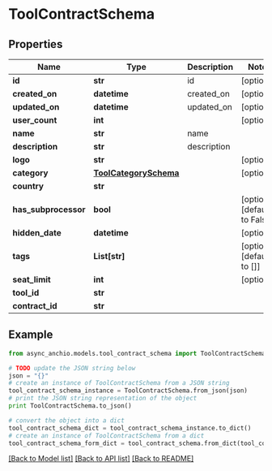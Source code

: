 # ToolContractSchema


## Properties

Name | Type | Description | Notes
------------ | ------------- | ------------- | -------------
**id** | **str** | id | [optional] 
**created_on** | **datetime** | created_on | [optional] 
**updated_on** | **datetime** | updated_on | [optional] 
**user_count** | **int** |  | [optional] 
**name** | **str** | name | 
**description** | **str** | description | 
**logo** | **str** |  | [optional] 
**category** | [**ToolCategorySchema**](ToolCategorySchema.md) |  | [optional] 
**country** | **str** |  | 
**has_subprocessor** | **bool** |  | [optional] [default to False]
**hidden_date** | **datetime** |  | [optional] 
**tags** | **List[str]** |  | [optional] [default to []]
**seat_limit** | **int** |  | [optional] 
**tool_id** | **str** |  | 
**contract_id** | **str** |  | 

## Example

```python
from async_anchio.models.tool_contract_schema import ToolContractSchema

# TODO update the JSON string below
json = "{}"
# create an instance of ToolContractSchema from a JSON string
tool_contract_schema_instance = ToolContractSchema.from_json(json)
# print the JSON string representation of the object
print ToolContractSchema.to_json()

# convert the object into a dict
tool_contract_schema_dict = tool_contract_schema_instance.to_dict()
# create an instance of ToolContractSchema from a dict
tool_contract_schema_form_dict = tool_contract_schema.from_dict(tool_contract_schema_dict)
```
[[Back to Model list]](../README.md#documentation-for-models) [[Back to API list]](../README.md#documentation-for-api-endpoints) [[Back to README]](../README.md)


